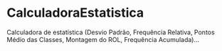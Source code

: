 # CalculadoraEstatistica
Calculadora de estatística (Desvio Padrão, Frequência Relativa, Pontos Médio das Classes, Montagem do ROL, Frequência Acumulada)...  
